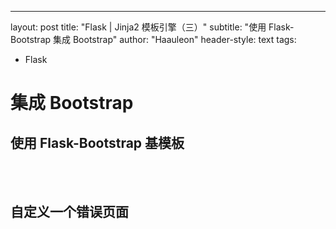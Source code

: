 ---
layout: post
title: "Flask | Jinja2 模板引擎（三）"
subtitle: "使用 Flask-Bootstrap 集成 Bootstrap"
author: "Haauleon"
header-style: text
tags:
  - Flask



# 集成 Bootstrap

## 使用 Flask-Bootstrap 基模板

<br><br>

## 自定义一个错误页面